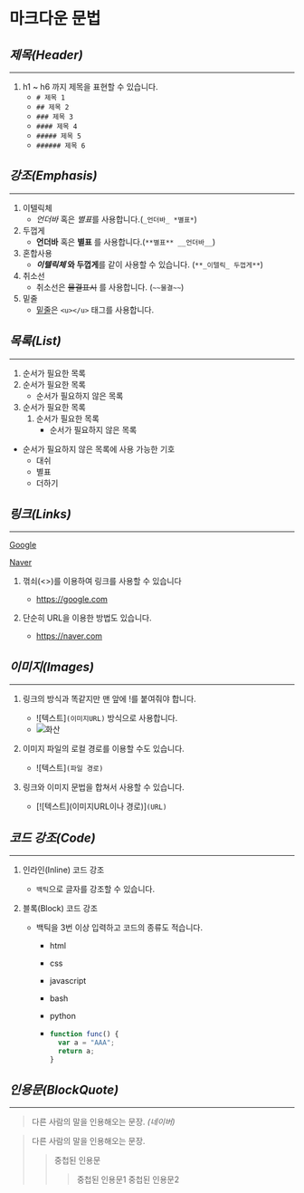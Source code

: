 # 마크다운 문법

## **_제목(Header)_**

---

1. h1 ~ h6 까지 제목을 표현할 수 있습니다.
   - `# 제목 1`
   - `## 제목 2`
   - `### 제목 3`
   - `#### 제목 4`
   - `##### 제목 5`
   - `###### 제목 6`

## **_강조(Emphasis)_**

---

1. 이텔릭체
   - _언더바_ 혹은 *별표*를 사용합니다.(`_언더바_ *별표*`)
1. 두껍게
   - **언더바** 혹은 **별표** 를 사용합니다.(`**별표** __언더바__`)
1. 혼합사용
   - **_이텔릭체_ 와 두껍게**를 같이 사용할 수 있습니다. (`**_이텔릭_ 두껍게**`)
1. 취소선
   - 취소선은 ~~물결표시~~ 를 사용합니다. (`~~물결~~`)
1. 밑줄
   - <u>밑줄</u>은 `<u></u>` 태그를 사용합니다.

## **_목록(List)_**

---

1. 순서가 필요한 목록
1. 순서가 필요한 목록
   - 순서가 필요하지 않은 목록
1. 순서가 필요한 목록
   1. 순서가 필요한 목록
      - 순서가 필요하지 않은 목록

- 순서가 필요하지 않은 목록에 사용 가능한 기호
  - 대쉬
  * 별표
  - 더하기

## **_링크(Links)_**

---

[Google](https://google.com)

[Naver](https://naver.com)

1. 꺾쇠(<>)를 이용하여 링크를 사용할 수 있습니다

   - <https://google.com>

1. 단순히 URL을 이용한 방법도 있습니다.
   - https://naver.com

## **_이미지(Images)_**

---

1. 링크의 방식과 똑같지만 맨 앞에 !를 붙여줘야 합니다.

   - ![텍스트]`(이미지URL)` 방식으로 사용합니다.
   - ![화산](https://t1.daumcdn.net/cfile/tistory/2220284455FB6F812D)

1. 이미지 파일의 로컬 경로를 이용할 수도 있습니다.

   - ![텍스트]`(파일 경로)`

1. 링크와 이미지 문법을 합쳐서 사용할 수 있습니다.
   - [![텍스트](이미지URL이나 경로)]`(URL)`

## **_코드 강조(Code)_**

---

1. 인라인(Inline) 코드 강조

   - `백틱`으로 글자를 강조할 수 있습니다.

1. 블록(Block) 코드 강조

   - 백틱을 3번 이상 입력하고 코드의 종류도 적습니다.

     - html
     - css
     - javascript
     - bash
     - python

     - ```javascript
       function func() {
         var a = "AAA";
         return a;
       }
       ```

## **_인용문(BlockQuote)_**

---

> 다른 사람의 말을 인용해오는 문장.
> _(네이버)_

> 다른 사람의 말을 인용해오는 문장.
>
> > 중첩된 인용문
> >
> > > 중첩된 인용문1
> > > 중첩된 인용문2
